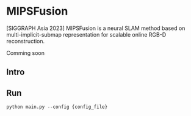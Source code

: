 # MIPSFusion
[SIGGRAPH Asia 2023] MIPSFusion is a neural SLAM method based on multi-implicit-submap representation for scalable online RGB-D reconstruction.

Comming soon

## Intro

## Run
```
python main.py --config {config_file}
```